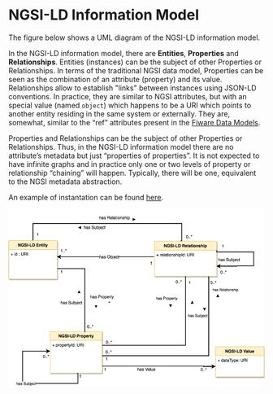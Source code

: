 # NGSI-LD Information Model

The figure below shows a UML diagram of the NGSI-LD information model.

In the NGSI-LD information model, there are **Entities**, **Properties** and **Relationships**. Entities (instances) can be the subject of other Properties or Relationships. In terms of the traditional NGSI data model, Properties can be seen as the combination of an attribute (property) and its value. Relationships allow to establish "links" between instances using JSON-LD conventions. In practice, they are similar to NGSI attributes, but with an special value (named `object`) which happens to be a URI which points to another entity residing in the same system or externally. They are, somewhat, similar to the “ref” attributes present in the [Fiware Data Models](http://schema.fiware.org).

Properties and Relationships can be the subject of other Properties or Relationships. Thus, in the NGSI-LD information model there are no attribute’s metadata but just “properties of properties”. It is not expected to have infinite graphs and in practice only one or two levels of property or relationship “chaining” will happen. Typically, there will be one, equivalent to the NGSI metadata abstraction. 

An example of instantation can be found [here](example.md). 

![UML Diagram .- NGSI-LD](uml_model.png)



